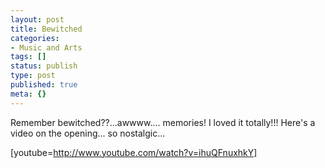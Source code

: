 ```yaml
---
layout: post
title: Bewitched
categories:
- Music and Arts
tags: []
status: publish
type: post
published: true
meta: {}
---
```

Remember bewitched??...awwww.... memories! I loved it totally!!! Here's a video on the opening... so nostalgic...

[youtube=http://www.youtube.com/watch?v=ihuQFnuxhkY]
